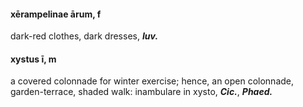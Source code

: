 #### xērampelinae ārum, f
dark-red clothes, dark dresses, ***Iuv.***
#### xystus ī, m
a covered colonnade for winter exercise; hence, an open colonnade, garden-terrace, shaded walk: inambulare in xysto, ***Cic.***, ***Phaed.***
